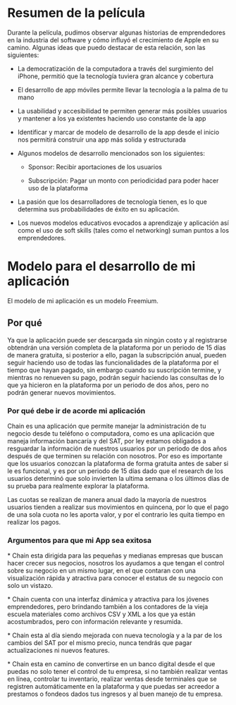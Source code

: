 # Resumen de la película

Durante la película, pudimos observar algunas historias de emprendedores en la industria del software y cómo influyó el crecimiento de Apple en su camino. Algunas ideas que puedo destacar de esta relación, son las siguientes:

* La democratización de la computadora a través del surgimiento del iPhone, permitió que la tecnología tuviera gran alcance y cobertura

* El desarrollo de app móviles permite llevar la tecnología a la palma de tu mano

* La usabilidad y accesibilidad te permiten generar más posibles usuarios y mantener a los ya existentes haciendo uso constante de la app

* Identificar y marcar de modelo de desarrollo de la app desde el inicio nos permitirá construir una app más solida y estructurada

* Algunos modelos de desarrollo mencionados son los siguientes:

  - Sponsor: Recibir aportaciones de los usuarios

  - Subscripción: Pagar un monto con periodicidad para poder hacer uso de la plataforma 

* La pasión que los desarrolladores de tecnología tienen, es lo que determina sus probabilidades de éxito en su aplicación.

* Los nuevos modelos educativos evocados a aprendizaje y aplicación así como el uso de soft skills (tales como el networking) suman puntos a los emprendedores.

# Modelo para el desarrollo de mi aplicación

 El modelo de mi aplicación es un modelo Freemium.

 ## Por qué

 Ya que la aplicación puede ser descargada sin ningún costo y al registrarse obtendrán una versión completa de la plataforma por un periodo de 15 días de manera gratuita, si posterior a ello, pagan la subscripción anual, pueden seguir haciendo uso de todas las funcionalidades de la plataforma por el tiempo que hayan pagado, sin embargo cuando su suscripción termine, y mientras no renueven su pago, podrán seguir haciendo las consultas de lo que ya hicieron en la plataforma por un periodo de dos años, pero no podrán generar nuevos movimientos. 

 ### Por qué debe ir de acorde mi aplicación

 Chain es una aplicación que permite manejar la administración de tu negocio desde tu teléfono o computadora, como es una aplicación que maneja información bancaría y del SAT, por ley estamos obligados a resguardar la información de nuestros usuarios por un periodo de dos años después de que terminen su relación con nosotros. Por eso es importante que los usuarios conozcan la plataforma de forma gratuita antes de saber si le es funcional, y es por un periodo de 15 días dado que el research de los usuarios determinó que solo invierten la ultima semana o los últimos días de su prueba para realmente explorar la plataforma. 

 Las cuotas se realizan de manera anual dado la mayoría de nuestros usuarios tienden a realizar sus movimientos en quincena, por lo que el pago de una sola cuota no les aporta valor, y por el contrario les quita tiempo en realizar los pagos. 

### Argumentos para que mi App sea exitosa

\* Chain esta dirigida para las pequeñas y medianas empresas que buscan hacer crecer sus negocios, nosotros los ayudamos a que tengan el control sobre su negocio en un mismo lugar, en el que contaran con una visualización rápida y atractiva para conocer el estatus de su negocio con solo un vistazo.

\* Chain cuenta con una interfaz dinámica y atractiva para los jóvenes emprendedores, pero brindando también a los contadores de la vieja escuela materiales como archivos CSV y XML a los que ya están acostumbrados, pero con información relevante y resumida. 

\* Chain esta al día siendo mejorada con nueva tecnología y a la par de los cambios del SAT por el mismo precio, nunca tendrás que pagar actualizaciones ni nuevos features. 

\* Chain esta en camino de convertirse en un banco digital desde el que puedas no solo tener el control de tu empresa, si no también realizar ventas en línea, controlar tu inventario, realizar ventas desde terminales que se registren automáticamente en la plataforma y que puedas ser acreedor a prestamos o fondeos dados tus ingresos y al buen manejo de tu empresa. 

